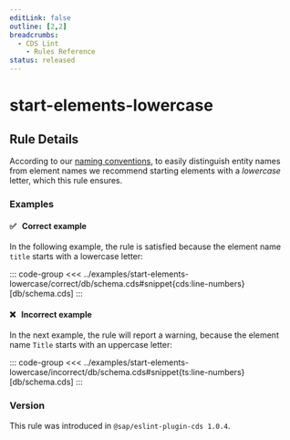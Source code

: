 ```yaml
---
editLink: false
outline: [2,2]
breadcrumbs:
  - CDS Lint
    - Rules Reference
status: released
---
```


<script setup>
  import PlaygroundBadge from '../../../.vitepress/theme/components/PlaygroundBadge.vue'
</script>

# start-elements-lowercase

## Rule Details

According to our [naming conventions](../../../guides/domain-modeling#naming-conventions), to easily distinguish entity names from element names we recommend starting elements with a *lowercase* letter, which this rule ensures.

### Examples

#### ✅ &nbsp; Correct example

In the following example, the rule is satisfied because the element name `title` starts with a lowercase letter:

::: code-group
<<< ../examples/start-elements-lowercase/correct/db/schema.cds#snippet{cds:line-numbers} [db/schema.cds]
:::
<PlaygroundBadge
  name="start-elements-lowercase"
  kind="correct"
  :rules="{'@sap/cds/start-elements-lowercase': 'warn'}"
  :files="['schema.cds']"
/>

#### ❌ &nbsp; Incorrect example

In the next example, the rule will report a warning, because the element name `Title` starts with an uppercase letter:

::: code-group
<<< ../examples/start-elements-lowercase/incorrect/db/schema.cds#snippet{ts:line-numbers} [db/schema.cds]
:::
<PlaygroundBadge
  name="start-elements-lowercase"
  kind="incorrect"
  :rules="{'@sap/cds/start-elements-lowercase': 'warn'}"
  :files="['db/schema.cds']"
/>

### Version
This rule was introduced in `@sap/eslint-plugin-cds 1.0.4`.